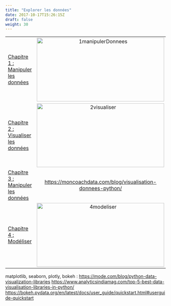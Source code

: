 ```yaml
---
title: "Explorer les données"
date: 2017-10-17T15:26:15Z
draft: false
weight: 30
---
```


| | |
|:---------------|:------------------------:|
| [Chapitre 1 : Manipuler les données](./chapter1) | <img src="/images/1manipulerDonnees.jpeg" alt="1manipulerDonnees" width="400" height="200"/> |
| [Chapitre 2 : Visualiser les données](./chapter2)  | <img src="/images/2visualiser.jpeg" alt="2visualiser" width="400" height="200"/> |
| [Chapitre 3 : Manipuler les données](./chapter3) | https://moncoachdata.com/blog/visualisation-donnees-python/ |
| [Chapitre 4 : Modéliser](./chapter4) | <img src="/images/4modeliser.jpeg" alt="4modeliser" width="400" height="200"/> |

<!--![4modeliser](/images/4modeliser.jpeg "4modeliser")-->


matplotlib, seaborn, plotly, bokeh :
https://mode.com/blog/python-data-visualization-libraries
https://www.analyticsindiamag.com/top-5-best-data-visualisation-libraries-in-python/
https://bokeh.pydata.org/en/latest/docs/user_guide/quickstart.html#userguide-quickstart

